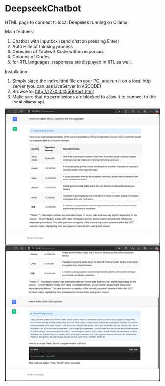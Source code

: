 # DeepseekChatbot
HTML page to connect to local Deepseek running on Ollama

Main features:
1. Chatbox with inputbox (send chat on pressing Enter)
2. Auto Hide of thinking process
3. Detection of Tables & Code within responses
4. Coloring of Codes
5. for RTL languages, responses are displayed in RTL as well.

Installation:
1. Simply place the index.html file on your PC, and run it on a local http server (you can use LiveServer in VSCODE)
2. Browse to: http://127.0.0.1:5500/bot.html
3. Make sure that no permissions are blocked to allow it to connect to the local ollama api.


<img src="deepseekchatbot1.png">

<img src="deepseekchatbot2.png">
